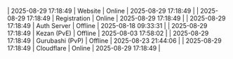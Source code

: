 | 2025-08-29 17:18:49 | Website | Online | 2025-08-29 17:18:49 |
| 2025-08-29 17:18:49 | Registration | Online | 2025-08-29 17:18:49 |
| 2025-08-29 17:18:49 | Auth Server | Offline | 2025-08-18 09:33:31 |
| 2025-08-29 17:18:49 | Kezan (PvE) | Offline | 2025-08-03 17:58:02 |
| 2025-08-29 17:18:49 | Gurubashi (PvP) | Offline | 2025-08-23 21:44:06 |
| 2025-08-29 17:18:49 | Cloudflare | Online | 2025-08-29 17:18:49 |
